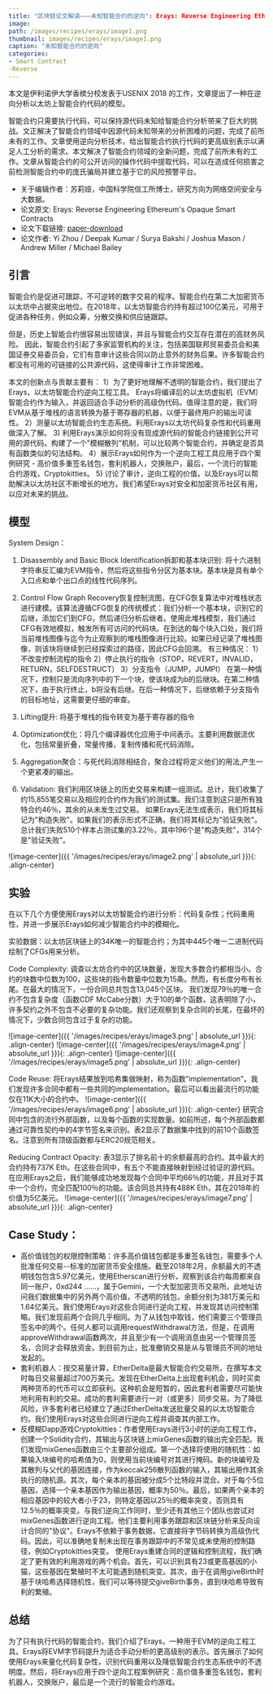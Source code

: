 ```yaml
---
title: "区块链论文解读———未知智能合约的逆向": Erays: Reverse Engineering Ethereum's Opaque Smart Contracts
image: 
path: /images/recipes/erays/image1.png
thumbnail: images/recipes/erays/image1.png
caption: "未知智能合约的逆向"
categories:
- Smart Contract
-Reverse
---
```


本文是伊利诺伊大学香槟分校发表于USENIX 2018 的工作，文章提出了一种在逆向分析以太坊上智能合约代码的模型。


智能合约只需要执行代码，可以保持源代码未知给智能合约分析带来了巨大的挑战。文正解决了智能合约领域中因源代码未知带来的分析困难的问题，完成了前所未有的工作。文章使用逆向分析技术，给出智能合约执行代码的更高级别表示以满足人工分析的需求。本文解决了智能合约领域的全新问题，完成了前所未有的工作。文章从智能合约的可公开访问的操作代码中提取代码，可以在造成任何损害之前检测智能合约中的庞氏骗局并建立基于它的风险预警平台。

* 关于编辑作者：苏莉娅，中国科学院信工所博士，研究方向为网络空间安全与大数据。
* 论文原文: Erays: Reverse Engineering Ethereum's Opaque Smart Contracts
* 论文下载链接:  [paper-download](https://www.usenix.org/conference/usenixsecurity18/presentation/zhou)
* 论文作者:  Yi Zhou / Deepak Kumar / Surya Bakshi / Joshua Mason / Andrew Miller / Michael Bailey



## 引言

智能合约是促进可跟踪，不可逆转的数字交易的程序。智能合约在第二大加密货币以太坊中占据突出地位。在2018年，以太坊智能合约持有超过100亿美元，可用于促进各种任务，例如众筹，分散交换和供应链跟踪。

但是，历史上智能合约很容易出现错误，并且与智能合约交互存在潜在的高财务风险。 因此，智能合约引起了多家监管机构的关注，包括美国联邦贸易委员会和美国证券交易委员会，它们有意审计这些合同以防止意外的财务后果。许多智能合约都没有可用的可链接的公共源代码，这使得审计工作非常困难。

本文的创新点与贡献主要有：
1）为了更好地理解不透明的智能合约，我们提出了Erays，以太坊智能合约逆向工程工具。 Erays将编译后的以太坊虚拟机（EVM）智能合约作为输入，并返回适合手动分析的高级伪代码。值得注意的是，我们将EVM从基于堆栈的语言转换为基于寄存器的机器，以便于最终用户的输出可读性。
2）测量以太坊智能合约生态系统。利用Erays以太坊代码复杂性和代码重用做深入了解。
3) 利用Erays演示如何将没有现成源代码的智能合约链接到公开可用的源代码。构建了一个"模糊散列"机制，可以比较两个智能合约，并确定是否具有函数类似的句法结构。 
4）展示Erays如何作为一个逆向工程工具应用于四个案例研究 - 高价值多重签名钱包，套利机器人，交换账户，最后，一个流行的智能合约游戏，Cryptokitties。
5) 讨论了审计，逆向工程的价值，以及Erays可以帮助解决以太坊社区不断增长的地方。我们希望Erays对安全和加密货币社区有用，以应对未来的挑战。


## 模型

System Design：

1. Disassembly and Basic Block Identification拆卸和基本块识别: 将十六进制字符串反汇编为EVM指令，然后将这些指令分区为基本块。基本块是具有单个入口点和单个出口点的线性代码序列。

2. Control Flow Graph Recovery恢复控制流图，在CFG恢复算法中对堆栈状态进行建模。该算法遵循CFG恢复的传统模式：我们分析一个基本块，识别它的后继，添加它们到CFG，然后递归分析后继者。使用此堆栈模型，我们通过CFG有效地模拟，触发所有可访问的代码块。在到达的每个块入口处，我们将当前堆栈图像与迄今为止观察到的堆栈图像进行比较。如果已经记录了堆栈图像，则该块将继续到已经探索过的路径，因此CFG会回溯。
有三种情况：
1）不改变控制流程的指令
2）停止执行的指令（STOP，REVERT，INVALID，RETURN，SELFDESTRUCT）
3）分支指令（JUMP，JUMPI）
在第一种情况下，控制只是流向序列中的下一个块，使该块成为b的后继块。在第二种情况下，由于执行终止，b将没有后继。在后一种情况下，后继依赖于分支指令的目标地址，这需要更仔细的审查。

3. Lifting提升: 将基于堆栈的指令转变为基于寄存器的指令

4. Optimization优化：将几个编译器优化应用于中间表示。主要利用数据流优化，包括常量折叠，常量传播，复制传播和死代码消除。

5. Aggregation聚合：与死代码消除相结合，聚合过程将定义他们的用法,产生一个更紧凑的输出。

6. Validation: 我们利用区块链上的历史交易来构建一组测试。总计，我们收集了约15,855笔交易以及相应的合约作为我们的测试集。我们注意到这只是所有独特合约46％，其余的从未发生过交易。
如果Erays无法生成表示，我们将其标记为"构造失败"。如果我们的表示形式不正确，我们将其标记为"验证失败"。总计我们失败510个样本占测试集的3.22％，其中196个是"构造失败"，314个是"验证失败"。

![image-center]({{ '/images/recipes/erays/image2.png' | absolute_url }}){: .align-center}


## 实验

在以下几个方便使用Erays对以太坊智能合约进行分析：代码复杂性；代码重用性，并进一步展示Erays如何减少智能合约中的模糊化。

实验数据：以太坊区块链上的34K唯一的智能合约；为其中445个唯一二进制代码绘制了CFGs用来分析。

Code Complexity: 调查以太坊合约中的区块数量，发现大多数合约都相当小。合约的块数中位数为100，这些块的指令数量中位数为15条。然而，有长度分布有长尾。在最大的情况下，一份合同总共包含13,045个区块。
我们发现79％的唯一合约不包含复杂度（函数CDF McCabe分数）大于10的单个函数，这表明除了小，许多契约之外不包含不必要的复杂功能。我们还观察到复杂合同的长尾，在最坏的情况下，少数合同包含过于复杂的功能。

![image-center]({{ '/images/recipes/erays/image3.png' | absolute_url }}){: .align-center}
![image-center]({{ '/images/recipes/erays/image4.png' | absolute_url }}){: .align-center}
![image-center]({{ '/images/recipes/erays/image5.png' | absolute_url }}){: .align-center}

Code Reuse: 将Erays结果放到哈希集做映射，称为函数"implementation"。我们发现许多合同中都有一些共同的implementation。最后可以看出最流行的功能仅在11K大小的合约中。
![image-center]({{ '/images/recipes/erays/image6.png' | absolute_url }}){: .align-center}
研究合同中包含的流行外部函数，以及每个函数的实现数量。如前所述，每个外部函数都通过可靠性契约中的4字节签名来识别。表2显示了数据集中找到的前10个函数签名。注意到所有顶级函数都与ERC20规范相关。

Reducing Contract Opacity: 表3显示了排名前十的余额最高的合约。其中最大的合约持有737K Eth。在这些合同中，有五个不能直接映射到经过验证的源代码。在应用Erays之后，我们能够成功地发现每个合同中平均66％的功能，并且对于其中一个合约，完全匹配100％的功能。该合同总共持有488K Eth，其在2018年的价值为5亿美元。
![image-center]({{ '/images/recipes/erays/image7.png' | absolute_url }}){: .align-center}


## Case Study：

 * 高价值钱包的权限控制策略：许多高价值钱包都是多重签名钱包，需要多个人批准任何交易--标准的加密货币安全措施。截至2018年2月，余额最大的不透明钱包包含5.97亿美元，使用Etherscan进行分析，观察到该合约每周都来自同一账户，0xd244 ......，属于Gemini，一个大型加密货币交易所。此地址访问我们数据集中的另外两个高价值，不透明的钱包，余额分别为381万美元和1.64亿美元。我们使用Erays对这些合同进行逆向工程，并发现其访问控制策略。我们发现前两个合同几乎相同。为了从钱包中取钱，他们需要三个管理员签名中的两个。任何人都可以调用requestWithdrawal方法，但是，在调用approveWithdrawal函数两次，并且至少有一个调用消息由另一个管理员签名，合同才会释放资金。到目前为止，批准撤销交易是从与管理员不同的地址发起的。
 * 套利机器人：按交易量计算，EtherDelta是最大智能合约交易所，在撰写本文时每日交易量超过700万美元。发现在EtherDelta上出现套利机会，同时买卖两种货币的代币可以立即获利。这种机会是短暂的，因此套利者需要尽可能快地利用有利的交易。成功的套利需要进行一对（或更多）同步交易。为了降低风险，许多套利者已经建立了通过EtherDelta发送批量交易的以太坊智能合约。我们使用Erays对这些合同进行逆向工程并调查其内部工作。
 * 反模糊Dapp游戏Cryptokitties：作者使用Erays进行3小时的逆向工程工作，创建一个Solidity合约，其输出与区块链上mixGenes函数的输出完全匹配。我们发现mixGenes函数由三个主要部分组成。第一个选择将使用的随机性：如果输入块编号的哈希值为0，则使用当前块编号对其进行掩码。新的块编号及其散列与父代的基因连接，作为keccak256散列函数的输入，其输出用作其余执行的随机源。其次，每个亲本的基因被分成5个比特段并混合。对于每个5位基因，选择一个亲本基因作为输出基因，概率为50％。最后，如果两个亲本的相应基因中的较大者小于23，则特定基因以25％的概率突变，否则具有12.5％的概率突变。与我们逆向工作同时，至少还有其他三个团队也尝试对mixGenes函数进行逆向工程。他们主要利用事务跟踪和区块链分析来反向设计合同的"协议"。Erays不依赖于事务数据，它直接将字节码转换为高级伪代码。因此，可以准确地复制未出现在事务跟踪中的不常见或未使用的控制路径，例如Cryptokitties突变。
使用Erays重建合同的逻辑和控制流程，我们确定了更有效的利用游戏的两个机会。首先，可以识别具有23或更高基因的小猫，这些基因在繁殖时不太可能遇到随机突变。其次，由于在调用giveBirth时基于块哈希选择随机性，我们可以等待提交giveBirth事务，直到块哈希导致有利的繁殖。


## 总结

为了只有执行代码的智能合约，我们介绍了Erays，一种用于EVM的逆向工程工具。Erays将EVM字节码提升为适合手动分析的更高级别的表示。首先展示了如何使用Erays来量化代码复杂性，识别代码重用以及降低智能合约生态系统中的不透明度。然后，将Erays应用于四个逆向工程案例研究：高价值多重签名钱包，套利机器人，交换账户，最后是一个流行的智能合约游戏。

